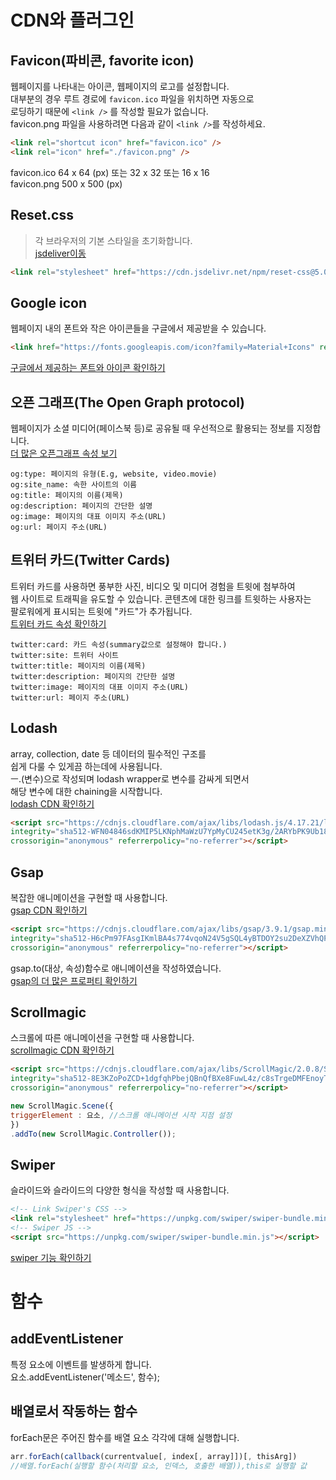 # CDN와 플러그인
## Favicon(파비콘, favorite icon)
웹페이지를 나타내는 아이콘, 웹페이지의 로고를 설정합니다.  
대부분의 경우 루트 경로에 `favicon.ico` 파일을 위치하면 자동으로  
로딩하기 때문에 `<link />` 를 작성할 필요가 없습니다.  
favicon.png 파일을 사용하려면 다음과 같이 `<link />`를 작성하세요.

```html
<link rel="shortcut icon" href="favicon.ico" /> 
<link rel="icon" href="./favicon.png" />
```

favicon.ico 64 x 64 (px) 또는 32 x 32 또는 16 x 16  
favicon.png 500 x 500 (px)


## Reset.css
> 각 브라우저의 기본 스타일을 초기화합니다.  
[jsdeliver이동](https://www.jsdelivr.com/package/npm/the-new-css-reset)
```html
<link rel="stylesheet" href="https://cdn.jsdelivr.net/npm/reset-css@5.0.1/reset.min.css" />
```


## Google icon
웹페이지 내의 폰트와 작은 아이콘들을 구글에서 제공받을 수 있습니다.
```html
<link href="https://fonts.googleapis.com/icon?family=Material+Icons" rel="stylesheet">
```
[구글에서 제공하는 폰트와 아이콘 확인하기](https://fonts.google.com/)


## 오픈 그래프(The Open Graph protocol)
웹페이지가 소셜 미디어(페이스북 등)로 공유될 때 우선적으로 활용되는 정보를 지정합니다.  
[더 많은 오픈그래프 속성 보기](https://ogp.me/)
```
og:type: 페이지의 유형(E.g, website, video.movie)
og:site_name: 속한 사이트의 이름
og:title: 페이지의 이름(제목)
og:description: 페이지의 간단한 설명
og:image: 페이지의 대표 이미지 주소(URL)
og:url: 페이지 주소(URL)
```


## 트위터 카드(Twitter Cards)
트위터 카드를 사용하면 풍부한 사진, 비디오 및 미디어 경험을 트윗에 첨부하여    
웹 사이트로 트래픽을 유도할 수 있습니다. 콘텐츠에 대한 링크를 트윗하는 사용자는    
팔로워에게 표시되는 트윗에 "카드"가 추가됩니다.    
[트위터 카드 속성 확인하기](https://developer.twitter.com/en/docs/twitter-for-websites/cards/overview/summary)
```
twitter:card: 카드 속성(summary값으로 설정해야 합니다.)
twitter:site: 트위터 사이트
twitter:title: 페이지의 이름(제목)
twitter:description: 페이지의 간단한 설명
twitter:image: 페이지의 대표 이미지 주소(URL)
twitter:url: 페이지 주소(URL)
```


## Lodash
array, collection, date 등 데이터의 필수적인 구조를    
쉽게 다룰 수 있게끔 하는데에 사용됩니다.    
ㅡ.(변수)으로 작성되며 lodash wrapper로 변수를 감싸게 되면서    
해당 변수에 대한 chaining을 시작합니다.    
[lodash CDN 확인하기](https://cdnjs.com/libraries/lodash.js)
```html
<script src="https://cdnjs.cloudflare.com/ajax/libs/lodash.js/4.17.21/lodash.min.js"
integrity="sha512-WFN04846sdKMIP5LKNphMaWzU7YpMyCU245etK3g/2ARYbPK9Ub18eG+ljU96qKRCWh+quCY7yefSmlkQw1ANQ=="
crossorigin="anonymous" referrerpolicy="no-referrer"></script>
```


## Gsap
복잡한 애니메이션을 구현할 때 사용합니다.    
[gsap CDN 확인하기](https://cdnjs.com/libraries/lodash.js)
```html
<script src="https://cdnjs.cloudflare.com/ajax/libs/gsap/3.9.1/gsap.min.js"
integrity="sha512-H6cPm97FAsgIKmlBA4s774vqoN24V5gSQL4yBTDOY2su2DeXZVhQPxFK4P6GPdnZqM9fg1G3cMv5wD7e6cFLZQ=="
crossorigin="anonymous" referrerpolicy="no-referrer"></script>
```

gsap.to(대상, 속성)함수로 애니메이션을 작성하였습니다.    
[gsap의 더 많은 프로퍼티 확인하기](https://greensock.com/docs/v3/GSAP/gsap.to())


## Scrollmagic
스크롤에 따른 애니메이션을 구현할 때 사용합니다.    
[scrollmagic CDN 확인하기](https://scrollmagic.io/)
```html
<script src="https://cdnjs.cloudflare.com/ajax/libs/ScrollMagic/2.0.8/ScrollMagic.min.js"
integrity="sha512-8E3KZoPoZCD+1dgfqhPbejQBnQfBXe8FuwL4z/c8sTrgeDMFEnoyTlH3obB4/fV+6Sg0a0XF+L/6xS4Xx1fUEg=="
crossorigin="anonymous" referrerpolicy="no-referrer"></script>
```

```javascript
new ScrollMagic.Scene({
triggerElement : 요소, //스크롤 애니메이션 시작 지점 설정
}) 
.addTo(new ScrollMagic.Controller());
```



## Swiper
슬라이드와 슬라이드의 다양한 형식을 작성할 때 사용합니다.

```html
<!-- Link Swiper's CSS -->
<link rel="stylesheet" href="https://unpkg.com/swiper/swiper-bundle.min.css" />
<!-- Swiper JS -->
<script src="https://unpkg.com/swiper/swiper-bundle.min.js"></script>
```
[swiper 기능 확인하기](https://swiperjs.com/)
    
        
    
# 함수
## addEventListener
특정 요소에 이벤트를 발생하게 합니다.    
요소.addEventListener('메소드', 함수);


## 배열로서 작동하는 함수
forEach문은 주어진 함수를 배열 요소 각각에 대해 실행합니다.    
```javascript
arr.forEach(callback(currentvalue[, index[, array]])[, thisArg])
//배열.forEach(실행할 함수(처리할 요소, 인덱스, 호출한 배열)),this로 실행할 값
```
